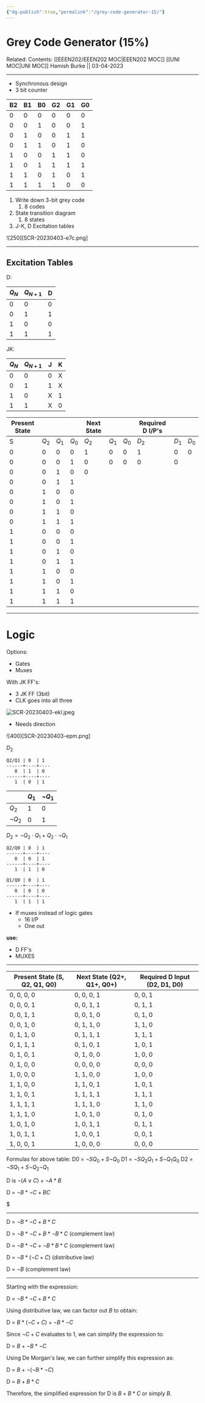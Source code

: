 ```yaml
---
{"dg-publish":true,"permalink":"/grey-code-generator-15/"}
---
```



# Grey Code Generator (15%)

Related: 
Contents: [[EEEN202/EEEN202 MOC\|EEEN202 MOC]]
[[UNI MOC\|UNI MOC]]
Hamish Burke || 03-04-2023
***

- Synchronous design
- 3 bit counter

| B2 | B1 | B0 | G2 | G1 | G0 |
|----|----|----|----|----|----|
| 0  | 0  | 0  | 0  | 0  | 0  |
| 0  | 0  | 1  | 0  | 0  | 1  |
| 0  | 1  | 0  | 0  | 1  | 1  |
| 0  | 1  | 1  | 0  | 1  | 0  |
| 1  | 0  | 0  | 1  | 1  | 0  |
| 1  | 0  | 1  | 1  | 1  | 1  |
| 1  | 1  | 0  | 1  | 0  | 1  |
| 1  | 1  | 1  | 1  | 0  | 0  |

1. Write down 3-bit grey code
	1. 8 codes
2. State transition diagram
	1. 8 states
3. J-K, D Excitation tables

![250][SCR-20230403-e7c.png]


***

## Excitation Tables

D:

| $Q_N$ | $Q_{N+1}$ | D   |
| ----- | --------- | --- |
| 0     | 0         | 0    |
| 0     | 1         |   1  |
| 1     | 0         |   0  |
| 1     | 1         | 1    |

JK:

| $Q_N$ | $Q_{N+1}$ | J   | K   |
| ----- | --------- | --- | --- |
| 0     | 0         | 0   | X   |
| 0     | 1         |   1  |  X   |
| 1     | 0         |   X  |  1   |
| 1     | 1         | X    |   0  |

| Present State |       |       |       | Next State |       |       | Required D I/P's |       |       |
| ------------- | ----- | ----- | ----- | ---------- | ----- | ----- | ---------------- | ----- | ----- |
| S             | $Q_2$ | $Q_1$ | $Q_0$ | $Q_2$      | $Q_1$ | $Q_0$ | $D_2$            | $D_1$ | $D_0$ |
| 0             | 0     | 0     | 0     | 1          | 0     | 0     | 1                | 0     | 0     |
| 0             | 0     | 0     | 1     | 0          | 0     | 0     | 0                | 0     |      |
| 0             | 0     | 1     | 0     | 0          |       |       |                  |       |       |
| 0             | 0     | 1     | 1     |            |       |       |                  |       |       |
| 0             | 1     | 0     | 0     |            |       |       |                  |       |       |
| 0             | 1     | 0     | 1     |            |       |       |                  |       |       |
| 0             | 1     | 1     | 0     |            |       |       |                  |       |       |
| 0             | 1     | 1     | 1     |            |       |       |                  |       |       |
| 1             | 0     | 0     | 0     |            |       |       |                  |       |       |
| 1             | 0     | 0     | 1     |            |       |       |                  |       |       |
| 1             | 0     | 1     | 0     |            |       |       |                  |       |       |
| 1             | 0     | 1     | 1     |            |       |       |                  |       |       |
| 1             | 1     | 0     | 0     |            |       |       |                  |       |       |
| 1             | 1     | 0     | 1     |            |       |       |                  |       |       |
| 1             | 1     | 1     | 0     |            |       |       |                  |       |       |
| 1             | 1     | 1     | 1     |            |       |       |                  |       |       |

***

# Logic

Options:
- Gates
- Muxes

With JK FF's:
- 3 JK FF (3bit)
- CLK goes into all three


![SCR-20230403-ekl.jpeg](/img/user/SCR-20230403-ekl.jpeg)

- Needs direction

![400][SCR-20230403-epm.png]



$D_2$

```
Q2/Q1 | 0  | 1
------+----+----
   0  | 1  | 0
------+----+----
   1  | 0  | 1
```

|            | $Q_1$ | $\neg Q_1$ |
| ---------- | ----- | ---------- |
| $Q_2$      | 1     | 0          |
| $\neg Q_2$ | 0     | 1           |

$D_2 = \neg Q_2 \cdot Q_1 + Q_2 \cdot \neg Q_1$

```
Q2/Q0 | 0  | 1
------+----+----
   0  | 0  | 1
------+----+----
   1  | 1  | 0
```

```
Q1/Q0 | 0  | 1
------+----+----
   0  | 0  | 0
------+----+----
   1  | 1  | 1
```

- If muxes instead of logic gates
	- 16 I/P
	- One out

**use:**
- D FF's
- MUXES


***

| Present State (S, Q2, Q1, Q0) | Next State (Q2+, Q1+, Q0+) | Required D Input (D2, D1, D0) |
|-------------------------------|----------------------------|-------------------------------|
| 0, 0, 0, 0                     | 0, 0, 0, 1                 | 0, 0, 1                       |
| 0, 0, 0, 1                     | 0, 0, 1, 1                 | 0, 1, 1                       |
| 0, 0, 1, 1                     | 0, 0, 1, 0                 | 0, 1, 0                       |
| 0, 0, 1, 0                     | 0, 1, 1, 0                 | 1, 1, 0                       |
| 0, 1, 1, 0                     | 0, 1, 1, 1                 | 1, 1, 1                       |
| 0, 1, 1, 1                     | 0, 1, 0, 1                 | 1, 0, 1                       |
| 0, 1, 0, 1                     | 0, 1, 0, 0                 | 1, 0, 0                       |
| 0, 1, 0, 0                     | 0, 0, 0, 0                 | 0, 0, 0                       |
| 1, 0, 0, 0                     | 1, 1, 0, 0                 | 1, 0, 0                       |
| 1, 1, 0, 0                     | 1, 1, 0, 1                 | 1, 0, 1                       |
| 1, 1, 0, 1                     | 1, 1, 1, 1                 | 1, 1, 1                       |
| 1, 1, 1, 1                     | 1, 1, 1, 0                 | 1, 1, 0                       |
| 1, 1, 1, 0                     | 1, 0, 1, 0                 | 0, 1, 0                       |
| 1, 0, 1, 0                     | 1, 0, 1, 1                 | 0, 1, 1                       |
| 1, 0, 1, 1                     | 1, 0, 0, 1                 | 0, 0, 1                       |
| 1, 0, 0, 1                     | 1, 0, 0, 0                 | 0, 0, 0                       |

Formulas for above table:
D0 = $\neg S Q_0 + S \neg Q_0$
D1 = $\neg S Q_2 Q_1 + S \neg Q_1 Q_0$
D2 = $\neg S Q_1 + S \neg Q_2 \neg Q_1$


D is $\neg (A \lor C) + \neg A * B$

D = $\neg B * \neg C + BC$


$

****


D = $\neg B * \neg C + B*C$

D = $\neg B * \neg C + B*\neg B * C$ (complement law)

D = $\neg B * \neg C + \neg B * B * C$ (complement law)

D = $\neg B * (\neg C + C)$ (distributive law)

D = $\neg B$ (complement law)




***


Starting with the expression:

D = $\neg B * \neg C + B*C$

Using distributive law, we can factor out $B$ to obtain:

D = $B * (\neg C + C) + \neg B * \neg C$

Since $\neg C + C$ evaluates to 1, we can simplify the expression to:

D = $B + \neg B * \neg C$

Using De Morgan's law, we can further simplify this expression as:

D = $B + \neg (\neg B * \neg C)$

D = $B + B*C$

Therefore, the simplified expression for D is $B + B*C$ or simply $B$.